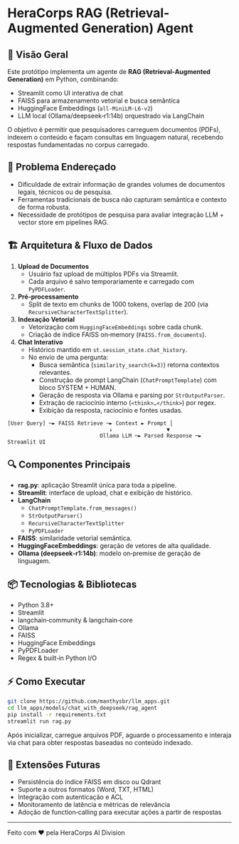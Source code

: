 # HeraCorps RAG (Retrieval-Augmented Generation) Agent

## 🚀 Visão Geral  
Este protótipo implementa um agente de **RAG (Retrieval‑Augmented Generation)** em Python, combinando:
- Streamlit como UI interativa de chat  
- FAISS para armazenamento vetorial e busca semântica  
- HuggingFace Embeddings (`all‑MiniLM‑L6‑v2`)  
- LLM local (Ollama/deepseek‑r1:14b) orquestrado via LangChain  

O objetivo é permitir que pesquisadores carreguem documentos (PDFs), indexem o conteúdo e façam consultas em linguagem natural, recebendo respostas fundamentadas no corpus carregado.

## 🎯 Problema Endereçado  
- Dificuldade de extrair informação de grandes volumes de documentos legais, técnicos ou de pesquisa.  
- Ferramentas tradicionais de busca não capturam semântica e contexto de forma robusta.  
- Necessidade de protótipos de pesquisa para avaliar integração LLM + vector store em pipelines RAG.

## 🏗 Arquitetura & Fluxo de Dados  
1. **Upload de Documentos**  
   - Usuário faz upload de múltiplos PDFs via Streamlit.  
   - Cada arquivo é salvo temporariamente e carregado com `PyPDFLoader`.  
2. **Pré‑processamento**  
   - Split de texto em chunks de 1000 tokens, overlap de 200 (via `RecursiveCharacterTextSplitter`).  
3. **Indexação Vetorial**  
   - Vetorização com `HuggingFaceEmbeddings` sobre cada chunk.  
   - Criação de índice FAISS on‑memory (`FAISS.from_documents`).  
4. **Chat Interativo**  
   - Histórico mantido em `st.session_state.chat_history`.  
   - No envio de uma pergunta:
     - Busca semântica (`similarity_search(k=3)`) retorna contextos relevantes.  
     - Construção de prompt LangChain (`ChatPromptTemplate`) com bloco SYSTEM + HUMAN.  
     - Geração de resposta via Ollama e parsing por `StrOutputParser`.  
     - Extração de raciocínio interno (`<think>…</think>`) por regex.  
     - Exibição da resposta, raciocínio e fontes usadas.

```
[User Query] ─► FAISS Retrieve ─► Context ► Prompt │
                                ↓                 ▼
                             Ollama LLM ─► Parsed Response ─► Streamlit UI
```

## 🔍 Componentes Principais  
- **rag.py**: aplicação Streamlit única para toda a pipeline.  
- **Streamlit**: interface de upload, chat e exibição de histórico.  
- **LangChain**  
  - `ChatPromptTemplate.from_messages()`  
  - `StrOutputParser()`  
  - `RecursiveCharacterTextSplitter`  
  - `PyPDFLoader`  
- **FAISS**: similaridade vetorial semântica.  
- **HuggingFaceEmbeddings**: geração de vetores de alta qualidade.  
- **Ollama (deepseek‑r1:14b)**: modelo on‑premise de geração de linguagem.

## 📦 Tecnologias & Bibliotecas  
- Python 3.8+  
- Streamlit  
- langchain‑community & langchain‑core  
- Ollama  
- FAISS  
- HuggingFace Embeddings  
- PyPDFLoader  
- Regex & built‑in Python I/O  

## ⚡️ Como Executar  
```bash
git clone https://github.com/manthysbr/llm_apps.git
cd llm_apps/models/chat_with_deepseek/rag_agent
pip install -r requirements.txt
streamlit run rag.py
```

Após inicializar, carregue arquivos PDF, aguarde o processamento e interaja via chat para obter respostas baseadas no conteúdo indexado.

## 🔭 Extensões Futuras  
- Persistência do índice FAISS em disco ou Qdrant  
- Suporte a outros formatos (Word, TXT, HTML)  
- Integração com autenticação e ACL  
- Monitoramento de latência e métricas de relevância  
- Adoção de function‑calling para executar ações a partir de respostas  

---
Feito com ❤️ pela HeraCorps AI Division  
